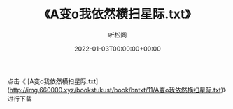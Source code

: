 ﻿---
title:  《A变o我依然横扫星际.txt》
date:   2022-01-03T00:00:00+00:00
author: 听松阁
layout: post
permalink: /A变o我依然横扫星际/
categories: 小说
tags: [小说]
---

点击《 [A变o我依然横扫星际.txt](<a href="http://img.660000.xyz/bookstukust/book/bntxt/11/A" target=_blank>http://img.660000.xyz/bookstukust/book/bntxt/11/A变o我依然横扫星际.txt)》进行下载
